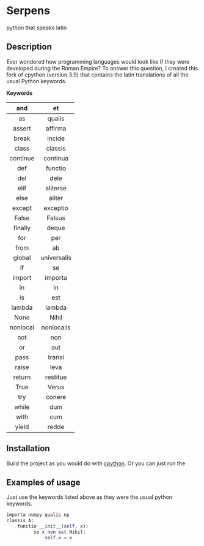 # Serpens
python that speaks latin

## Description
Ever wondered how programming languages would look like if they were developed during the Roman Empire? 
To answer this question, I created this fork of cpython (version 3.9) that cpntains the latin translations of all the usual Python keywords.

__Keywords__

| and | et
|:-------------:| :-----:|
| as | qualis
| assert | affirma
| break | incide
| class | classis
| continue | continua
| def | functio
| del | dele
| elif | aliterse
| else | aliter
| except | exceptio
| False | Falsus
| finally | deque
| for | per
| from | ab
| global | universalis
| if | se
| import | importa 
| in | in
| is | est
| lambda | lambda 
| None | Nihil
| nonlocal | nonlocalis
| not | non
| or | aut
| pass | transi 
| raise | leva
| return | restitue
| True | Verus
| try | conere
| while | dum
| with | cum
| yield | redde

## Installation
Build the project as you would do with [cpython](https://github.com/python/cpython "The Python programming language").
Or you can just run the 

## Examples of usage
Just use the keywords listed above as they were the usual python keywords.
```Python
importa numpy qualis np
classis A:
    functio __init__(self, x):
          se x non est Nihil:
              self.x = x
```
